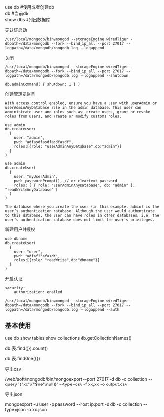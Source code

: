 use db #使用或者创建db  
db     #当前db  
show dbs #列出数据库   

无认证启动  
```
/usr/local/mongodb/bin/mongod --storageEngine wiredTiger -dbpath=/data/mongodb --fork --bind_ip_all --port 27017 --logpath=/data/mongodb/mongodb.log --logappend
```

关闭  
```
/usr/local/mongodb/bin/mongod --storageEngine wiredTiger -dbpath=/data/mongodb --fork --bind_ip_all --port 27017 --logpath=/data/mongodb/mongodb.log --logappend --shutdown

db.adminCommand( { shutdown: 1 } )
```

创建管理员账号      
```
With access control enabled, ensure you have a user with userAdmin or userAdminAnyDatabase role in the admin database. This user can administrate user and roles such as: create users, grant or revoke roles from users, and create or modify customs roles.

use admin
db.createUser(
  {
    user: "admin",
    pwd: "adfasdfasdfasdfasdf",
    roles:[{role: "userAdminAnyDatabase",db:"admin"}]
  }
)

use admin
db.createUser(
  {
    user: "myUserAdmin",
    pwd: passwordPrompt(), // or cleartext password
    roles: [ { role: "userAdminAnyDatabase", db: "admin" }, "readWriteAnyDatabase" ]
  }
)

The database where you create the user (in this example, admin) is the user’s authentication database. Although the user would authenticate to this database, the user can have roles in other databases; i.e. the user’s authentication database does not limit the user’s privileges.
```

新建用户并授权    
```
use dbname
db.createUser(
  {
    user: "user",
    pwd: "adfaf23sfasdf",
    roles:[{role: "readWrite",db:"dbname"}]
  }
)
```
开启认证
```
security:
    authorization: enabled
    
/usr/local/mongodb/bin/mongod --storageEngine wiredTiger -dbpath=/data/mongodb --fork --bind_ip_all --port 27017 --logpath=/data/mongodb/mongodb.log --logappend --auth
```

## 基本使用

use db
show tables
show collections
db.getCollectionNames()

db.表.find({}).count()

db.表.findOne({})

导出csv

/web/soft/mongodb/bin/mongoexport --port 27017 -d db -c collection --query '{"xx":{"$ne":null}}' --type=csv -f xx,xx -o output.csv

导出json

mongoexport -u user -p password --host ip:port -d db -c collection --type=json -o xx.json